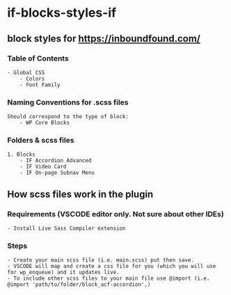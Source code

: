 # if-blocks-styles-if
## block styles for https://inboundfound.com/

### Table of Contents 
    - Global CSS
        - Colors
        - Font Family

### Naming Conventions for .scss files
    Should correspond to the type of block:
        - WP Core Blocks

### Folders & scss files
    1. Blocks
        - IF Accordion Advanced
        - IF Video Card
        - IF On-page Subnav Menu


## How scss files work in the plugin

### Requirements (VSCODE editor only. Not sure about other IDEs)
    - Install Live Sass Compiler extension

### Steps
    - Create your main scss file (i.e. main.scss) put then save.
    - VSCODE will map and create a css file for you (which you will use for wp_enqueue) and it updates live.
    - To include other scss files to your main file use @import (i.e. @import 'path/to/folder/block_acf-accordion',)